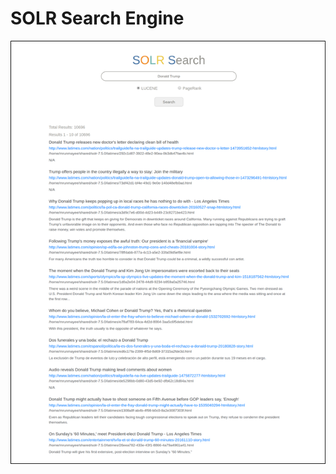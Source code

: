 # SOLR Search Engine


<img src="https://github.com/mrunmayeeshirodkar/SOLR-Search-Engine-/blob/master/images/Search_Results.png">

